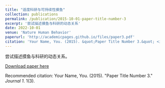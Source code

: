 ```yaml
---
title: "适度科研与可持续性摸鱼"
collection: publications
permalink: /publication/2015-10-01-paper-title-number-3
excerpt: '尝试描述摸鱼与科研的动态关系'
date: 2022-10-01
venue: 'Nature Human Behavior'
paperurl: 'http://academicpages.github.io/files/paper3.pdf'
citation: 'Your Name, You. (2015). &quot;Paper Title Number 3.&quot; <i>Journal 1</i>. 1(3).'
---
```

尝试描述摸鱼与科研的动态关系。

[Download paper here](http://academicpages.github.io/files/paper3.pdf)

Recommended citation: Your Name, You. (2015). "Paper Title Number 3." <i>Journal 1</i>. 1(3).
